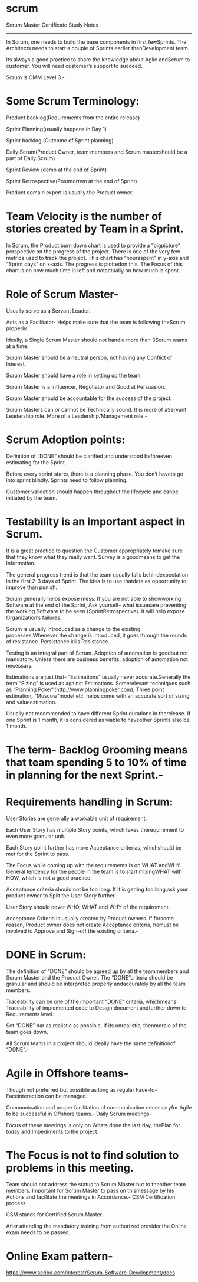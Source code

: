 scrum
=====

Scrum Master Certificate Study Notes

---------------------------------------------------------------------------------------



 
In Scrum, one needs to build the base components in first fewSprints. The Architects needs to start a couple of Sprints earlier thanDevelopment team.

Its always a good practice to share the knowledge about Agile andScrum to customer. You will need customer’s support to succeed.

Scrum is CMM Level 3.-

# Some Scrum Terminology:

Product backlog(Requirements from the entire release)

Sprint Planning(usually happens in Day 1)

Sprint backlog (Outcome of Sprint planning)

Daily Scrum(Product Owner, team members and Scrum mastershould be a part of Daily Scrum)

Sprint Review (demo at the end of Sprint)

Sprint Retrospective(Postmortem at the end of Sprint)

Product domain expert is usually the Product owner.

# Team Velocity is the number of stories created by Team in a Sprint.

In Scrum, the Product burn down chart is used to provide a “bigpicture” perspective on the progress of the project. There is one of the very few metrics used to track the project. This chart has “hoursspent” in y-axis and “Sprint days” on x-axis. The progress is plottedon this. The Focus of this chart is on how much time is left and notactually on how much is spent.-

# Role of Scrum Master-

Usually serve as a Servant Leader.

Acts as a Facilitator- Helps make sure that the team is following theScrum properly.

Ideally, a Single Scrum Master should not handle more than 3Scrum teams at a time.

Scrum Master should be a neutral person, not having any Conflict of Interest.

Scrum Master should have a role in setting up the team.

Scrum Master is a Influencer, Negotiator and Good at Persuasion.

Scrum Master should be accountable for the success of the project.

Scrum Masters can or cannot be Technically sound. It is more of aServant Leadership role. More of a Leadership/Management role.-

# Scrum Adoption points:

Definition of “DONE” should be clarified and understood beforeeven estimating for the Sprint.

Before every sprint starts, there is a planning phase. You don’t haveto go into sprint blindly. Sprints need to follow planning.

Customer validation should happen throughout the lifecycle and canbe initiated by the team.

# Testability is an important aspect in Scrum.
 

It is a great practice to question the Customer appropriately tomake sure that they know what they really want. Survey is a goodmeans to get the Information.

 The general progress trend is that the team usually falls behindexpectation in the first 2-3 days of Sprint. The idea is to use thatdata as opportunity to improve than punish.

Scrum generally helps expose mess. If you are not able to showworking Software at the end of the Sprint, Ask yourself- what issuesare preventing the working Software to be seen (SprintRetrospective). It will help expose Organization’s failures.

Scrum is usually introduced as a change to the existing processes.Whenever the change is introduced, it goes through the rounds of resistance. Persistence kills Resistance.

 Testing is an integral part of Scrum. Adoption of automation is goodbut not mandatory. Unless there are business benefits, adoption of automation not necessary.

Estimations are just that- “Estimations” usually never accurate.Generally the term “Sizing” is used as against Estimations. Somerelevant techniques such as “Planning Poker”(http://www.planningpoker.com), Three point estimation, “Muscow”model etc. helps come with an accurate sort of sizing and valueestimation.

Usually not recommended to have different Sprint durations in therelease. If one Sprint is 1 month, it is considered as viable to haveother Sprints also be 1 month.

# The term- Backlog Grooming means that team spending 5 to 10% of time in planning for the next Sprint.-

# Requirements handling in Scrum:

User Stories are generally a workable unit of requirement.

Each User Story has multiple Story points, which takes therequirement to even more granular unit.

Each Story point further has more Acceptance criterias, whichshould be met for the Sprint to pass.

 The Focus while coming up with the requirements is on WHAT andWHY. General tendency for the people in the team is to start mixingWHAT with HOW, which is not a good practice.

Acceptance criteria should not be too long. If it is getting too long,ask your product owner to Split the User Story further.

User Story should cover WHO, WHAT and WHY of the requirement.

Acceptance Criteria is usually created by Product owners. If forsome reason, Product owner does not create Acceptance criteria, hemust be involved to Approve and Sign-off the existing criteria.-

# DONE in Scrum:

 
The definition of “DONE” should be agreed up by all the teammembers and Scrum Master and the Product Owner. The “DONE”criteria should be granular and should be interpreted properly andaccurately by all the team members.

 Traceability can be one of the important “DONE” criteria, whichmeans Traceability of implemented code to Design document andfurther down to Requirements level.

Set “DONE” bar as realistic as possible. If its unrealistic, thenmorale of the team goes down.

All Scrum teams in a project should ideally have the same definitionof “DONE”.-

# Agile in Offshore teams-

 Though not preferred but possible as long as regular Face-to-Faceinteraction can be managed.

Communication and proper facilitation of communication necessaryfor Agile to be successful in Offshore teams.-
Daily Scrum meetings-

Focus of these meetings is only on Whats done the last day, thePlan for today and Impediments to the project.

# The Focus is not to find solution to problems in this meeting.

 Team should not address the status to Scrum Master but to theother team members. Important for Scrum Master to pass on thismessage by his Actions and facilitate the meetings in Accordance.-
CSM Certification process

CSM stands for Certified Scrum Master.

After attending the mandatory training from authorized provider,the Online exam needs to be passed.

# Online Exam pattern-






https://www.scribd.com/interest/Scrum-Software-Development/docs
